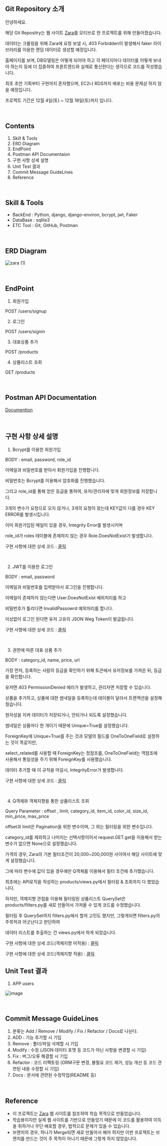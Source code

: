 ## Git Repository 소개

안녕하세요.

해당 Git Repositry는 웹 사이트 [Zara](https://www.zara.com/kr/)를 모티브로 한 프로젝트를 위해 만들어졌습니다.

데이터는 크롤링을 위해 Zara에 요청 보낼 시, 403 Forbidden이 발생해서 faker 라이브러리를 이용한 랜덤 데이터로 생성할 예정입니다.

홈페이지를 보며, DB모델링은 어떻게 되어야 하고 각 페이지마다 데이터를 어떻게 보내야 하는지 등에 더 집중하여
프론트엔드와 실제로 통신한다는 생각으로 코드를 작성했습니다.

최초 초안 기획부터 구현까지 혼자했으며, EC2나 RDS까지 배포는 비용 문제상 하지 않을 예정입니다.

프로젝트 기간은 12월 4일(토) ~ 12월 18일(토)까지 입니다.

<br>

## Contents

1. Skill & Tools
2. ERD Diagram
3. EndPoint
4. Postman API Documentaion
5. 구현 사항 상세 설명
6. Unit Test 결과
7. Commit Message GuideLines
8. Reference

<br>

## Skill & Tools
* BackEnd : Python, django, django-environ, bcrypt, jwt, Faker
* DataBase : sqlite3
* ETC Tool : Git, GitHub, Postman

<br>

## ERD Diagram

![zara (1)](https://user-images.githubusercontent.com/88086271/145532537-4d962f47-d26c-4326-989d-ba6cea82e7d7.png)


<br>

## EndPoint

1. 회원가입

POST /users/signup

2. 로그인

POST /users/signin

3. 대표상품 추가

POST /products

4. 상품리스트 조회

GET /products

<br>

## Postman API Documentation

[Documention](https://documenter.getpostman.com/view/17716434/UVJhEvco)

<br>

## 구현 사항 상세 설명

1. Bcrypt를 이용한 회원가입

BODY : email, password, role_id

이메일과 비밀번호를 받아서 회원가입을 진행합니다.

비밀번호는 Bcrypt를 이용해서 암호화를 진행했습니다.

그리고 role_id를 통해 얻은 등급을 통하여, 유저/관리자에 맞게 회원정보를 저장합니다.

3개의 변수가 요청으로 오지 않거나, 3개의 요청이 왔는데 KEY값이 다를 경우 KEY ERROR를 발생시킵니다.

이미 회원가입된 메일이 있을 경우, Integrity Error를 발생시키며

role_id가 roles 테이블에 존재하지 않는 경우 Role.DoesNotExist가 발생합니다.

구현 사항에 대한 상세 코드 : [클릭](https://velog.io/@kyleee/1.-%ED%98%BC%EC%9E%90-%EB%A7%8C%EB%93%A4%EC%96%B4%EB%B3%B4%EB%8A%94-Zara-%ED%9A%8C%EC%9B%90%EA%B0%80%EC%9E%85)

<br>

2. JWT를 이용한 로그인

BODY : email, password

이메일과 비밀번호를 입력받아서 로그인을 진행합니다.

이메일이 존재하지 않는다면 User.DoesNotExist 예외처리를 하고

비밀번호가 틀리다면 InvalidPassowrd 예외처리를 합니다.

이상없이 로그인 된다면 유저 고유의 JSON Weg Token이 발급됩니다.

구현 사항에 대한 상세 코드 : [클릭](https://velog.io/@kyleee/1.-%ED%98%BC%EC%9E%90-%EB%A7%8C%EB%93%A4%EC%96%B4%EB%B3%B4%EB%8A%94-Zara-%EB%A1%9C%EA%B7%B8%EC%9D%B8)

<br>

3. 권한에 따른 대표 상품 추가

BODY : category_id, name, price, url

가장 먼저, 등록하는 사람의 등급을 확인하기 위해 토큰에서 유저정보를 가져온 뒤, 등급을 확인합니다.

유저면 403 PermissionDenied 에러가 발생하고, 관리자면 저장할 수 있습니다.

상품을 추가하고, 상품에 대한 썸네일을 등록하는데 테이블이 달라서 트랜잭션을 설정해줬습니다.

원자성을 지켜 데이터가 저장되거나, 안되거나 되도록 설정했습니다.

썸네일은 상품마다 한 개이기 때문에 Unique=True를 설정했습니다.

ForeignKey에 Unique=True를 주는 것과 모델의 필드를 OneToOneField로 설정하는 것이 똑같지만,

select_related를 사용할 때 ForeignKey는 정참조를, OneToOneField는 역참조에 사용해서 통일성을 주기 위해 ForeignKey를 사용했습니다.

데이터 추가할 때 이 규칙을 어길시, IntegrityError가 발생합니다.

구현 사항에 대한 상세 코드 : [클릭](https://velog.io/@kyleee/1.-%ED%98%BC%EC%9E%90-%EB%A7%8C%EB%93%A4%EC%96%B4%EB%B3%B4%EB%8A%94-Zara-%EA%B6%8C%ED%95%9C%EC%97%90-%EB%94%B0%EB%A5%B8-%EC%83%81%ED%92%88-%EC%B6%94%EA%B0%80)

<br>

4. Q객체와 객체지향을 통한 상품리스트 조회

Query Parameter : offset , limit, category_id, item_id, color_id, size_id, min_price, max_price
            
offset과 limit은 Pagination을 위한 변수이며, 그 외는 필터링을 위한 변수입니다.

category_id를 제외하고 나머지는 선택사항이어서 request.GET.get을 이용해서 받는 변수가 없으면 None으로 설정했습니다.

가격의 경우, Zara의 기본 필터조건이 20,000~200,000원 사이여서 해당 사이트에 맞게 설정했습니다.

그에 따라 변수에 값이 있을 경우에만 Q객체를 이용해서 필터 조건에 추가했습니다.

최초에는 API로직을 작성하는 products/views.py에서 필터링 & 조회까지 다 했었습니다.

하지만, 객체지향 관점을 이용해 필터링된 상품리스트 QuerySet은 products/filters.py를 새로 만들어서 가져올 수 있게 코드를 수정했습니다.

필터링 후 QuerySet까지 filters.py에서 할까 고민도 했지만, 그렇게되면 filters.py의 주목적과 어긋난다고 판단하여

데이터 리스트를 추출하는 건 views.py에서 하게 되었습니다.

구현 사항에 대한 상세 코드(객체지향 미적용) : [클릭](https://velog.io/@kyleee/1.-%ED%98%BC%EC%9E%90-%EB%A7%8C%EB%93%A4%EC%96%B4%EB%B3%B4%EB%8A%94-Zara-Q-ORM%EC%B5%9C%EC%A0%81%ED%99%94)

구현 사항에 대한 상세 코드(객체지향 적용) : [클릭](https://velog.io/@kyleee/1.-%ED%98%BC%EC%9E%90-%EB%A7%8C%EB%93%A4%EC%96%B4%EB%B3%B4%EB%8A%94-Zara-%EA%B0%9D%EC%B2%B4%EC%A7%80%ED%96%A5)


## Unit Test 결과

1. APP users 

![image](https://user-images.githubusercontent.com/88086271/144819689-ffc3068d-f198-4286-b498-b181f9913a22.png)

<br>

## Commit Message GuideLines

1. 분류는 Add / Remove / Modify / Fix / Refactor / Docs로 나뉜다.
2. ADD : 기능 추가할 시 기입
3. Remove : 폴더/파일 삭제할 시 기입
4. Modify : 수정 (JSON 데이터 포맷 등 코드가 아닌 사항을 변경할 시 기입)
5. Fix : 버그/오류 해결할 시 기입
6. Refactor : 코드 리팩토링 (ORM구문 변경, 불필요 코드 제거, 성능 개선 등 코드 관련된 내용 수정할 시 기입)
7. Docs : 문서에 관련된 수정작업(README 등)

<br>

## Reference
* 이 프로젝트는 [Zara](https://www.zara.com/kr/) 웹 사이트를 참조하여 학습 목적으로 만들었습니다.
* 학습용이지만 실제 웹 사이트를 기반으로 만들었기 때문에 이 코드를 활용하여 이득을 취하거나 무단 배포할 경우, 법적으로 문제가 있을 수 있습니다.
* 브랜치의 경우, 하나가 Merge되면 새로 만들어서 해야 하지만 이번 프로젝트는 브랜치를 만드는 것이 주 목적이 아니기 때문에 그렇게 하지 않았습니다.
